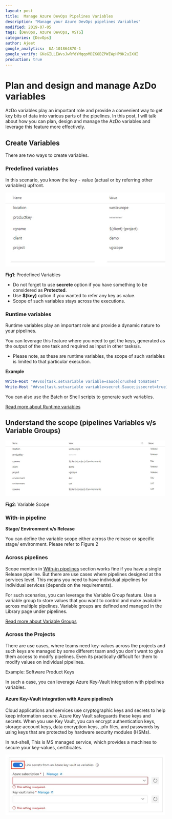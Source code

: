 ```yaml
---
layout: post
title:  Manage Azure DevOps Pipelines Variables
description: "Manage your Azure DevOps pipelines Variables"
modified: 2019-07-05
tags: [DevOps, Azure DevOps, VSTS]
categories: [DevOps]
author: Ajeet
google_analytics:  UA-101864870-1
google_verify: GKeGILLEWvsJwRfdYMqqoMDZKOBZPWIWpHP9K2uIXHI
production: true
---
```


# Plan and design and manage AzDo variables 

AzDo variables play an important role and provide a convenient way to get key bits of data into various parts of the pipelines.
In this post, I will talk about how you can plan, design and manage the AzDo variables and leverage this feature more effectively. 

<!--more-->

## Create Variables

There are two ways to create variables.

### **Predefined variables**

In this scenario, you know the key - value  (actual or by referring other variables) upfront. 

<img src="../images/posts/azdo/vg1.JPG" width="500">

**Fig1**: Predefined Variables

* Do not forget to use **secrete** option if you have something to be considered as **Protected**.
* Use **$(key)** option if you wanted to refer any key as value.
* Scope of such variables stays across the executions.

### **Runtime variables**

Runtime variables play an important role and provide a dynamic nature to your pipelines.

You can leverage this feature where you need to get the keys, generated as the output of the one task and required as input in other tasks/s.

* Please note, as these are runtime variables, the scope of such variables is limited to that particular execution.

**Example**

```PowerShell
Write-Host "##vso[task.setvariable variable=sauce]crushed tomatoes"
Write-Host "##vso[task.setvariable variable=secret.Sauce;issecret=true]crushed tomatoes with garlic"
```
You can also use the Batch or Shell scripts to generate such variables.

[Read more about Runtime variables](https://docs.microsoft.com/en-us/azure/devops/pipelines/release/variables?view=azure-devops&tabs=powershell)

## Understand the scope (pipelines Variables v/s Variable Groups)

<img src="../images/posts/azdo/rgscope.JPG" width="500">

**Fig2**: Variable Scope

### **With-in pipeline**

**Stage/ Environment v/s Release**

You can define the variable scope either across the release or specific stage/ environment. Please refer to Figure 2


### **Across pipelines**

Scope mention in [With-in pipelines](with-in-pipelines) section works fine if you have a single Release pipeline. But there are use cases where pipelines designed at the services level. This means you need to have individual pipelines for individual services (depends on the requirements).

For such scenarios, you can leverage the Variable Group feature.
Use a variable group to store values that you want to control and make available across multiple pipelines. Variable groups are defined and managed in the Library page under pipelines.

[Read more about Variable Groups](https://docs.microsoft.com/en-us/azure/devops/pipelines/library/variable-groups?view=azure-devops&tabs=yaml)


### **Across the Projects**

There are use cases, where teams need key-values across the projects and such keys are managed by some different team and you don't want to give them access to modify pipelines. Even its practically difficult for them to modify values on individual pipelines.

Example: Software Product Keys

In such a case, you can leverage Azure Key-Vault integration with pipelines variables.

#### Azure Key-Vault integration with Azure pipeline/s

Cloud applications and services use cryptographic keys and secrets to help keep information secure. Azure Key Vault safeguards these keys and secrets. When you use Key Vault, you can encrypt authentication keys, storage account keys, data encryption keys, .pfx files, and passwords by using keys that are protected by hardware security modules (HSMs).

In nut-shell, This is MS managed service, which provides a machines to secure your key-values, certificates.

<img src="../images/posts/azdo/linkkv.JPG" width="500">


